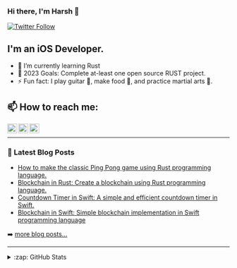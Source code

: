 ### Hi there, I'm Harsh 👋

[![Twitter Follow](https://img.shields.io/twitter/follow/harshvishu?color=1DA1F2&logo=twitter&style=for-the-badge)](https://twitter.com/intent/follow?original_referer=https%3A%2F%2Fgithub.com%2Fharshvishu&screen_name=harshvishu)

## I'm an iOS Developer.

- 🌱 I’m currently learning Rust
- 🥅 2023 Goals: Complete at-least one open source RUST project.
- ⚡ Fun fact: I play guitar 🎸, make food 🍜, and practice martial arts 🥋. 

## 📫 How to reach me:

[<img align="left" alt="harhvishu | Twitter" width="22px" src="https://cdn.jsdelivr.net/npm/simple-icons@v3/icons/twitter.svg" />][twitter]
[<img align="left" alt="harhvishu | LinkedIn" width="22px" src="https://cdn.jsdelivr.net/npm/simple-icons@v3/icons/linkedin.svg" />][linkedin]
[<img align="left" alt="harhvishu | Instagram" width="22px" src="https://cdn.jsdelivr.net/npm/simple-icons@v3/icons/instagram.svg" />][instagram]

<br />

---

### 📕 Latest Blog Posts

<!-- BLOG-POST-LIST:START -->
- [How to make the classic Ping Pong game using Rust programming language.](https://phychic-owl.medium.com/rust-project-ping-pong-game-665766cc45ed)
- [Blockchain in Rust: Create a blockchain using Rust programming language.](https://phychic-owl.medium.com/blockchain-in-rust-bf6f5783f8dd)
- [Countdown Timer in Swift: A simple and efficient countdown timer in Swift.](https://phychic-owl.medium.com/countdown-timer-in-swift-a4dafee884f9)
- [Blockchain in Swift: Simple blockchain implementation in Swift programming language](https://phychic-owl.medium.com/blockchain-by-swift-cddd4e1d02eb)
<!-- BLOG-POST-LIST:END -->

➡️ [more blog posts...](https://phychic-owl.medium.com)

---

</details>

<details>
  <summary>:zap: GitHub Stats</summary>

  <img align="left" alt="harshvishu's GitHub Stats" src="https://github-readme-stats.vercel.app/api?username=harshvishu&show_icons=true&hide_border=true" />

</details>

[twitter]: https://twitter.com/harshvishu
[instagram]: https://instagram.com/harsh.o_0
[linkedin]: https://www.linkedin.com/in/harshvishwakarma/
[medium]: https://phychic-owl.medium.com/

